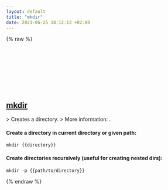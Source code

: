 ```yaml
---
layout: default
title: "mkdir"
date: 2021-06-25 18:12:13 +02:00
---
```

{% raw %}
<h2 id="mkdir">
  <a href="/en/common/mkdir.html">mkdir</a> <a href="#mkdir"><svg class="icon">
    <use href="/assets/images/unicode_sprite.svg#link" />
  </svg></a>
</h2>
> Creates a directory.
> More information: <https://www.gnu.org/software/coreutils/mkdir>.

#### Create a directory in current directory or given path:
```shell
mkdir {{directory}}
```
#### Create directories recursively (useful for creating nested dirs):
```shell
mkdir -p {{path/to/directory}}
```
{% endraw %}